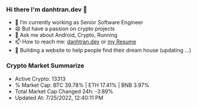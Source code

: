 ### Hi there I'm danhtran.dev 👋

- 🔭 I’m currently working as Senior Software Engineer
- 😄 But have a passion on crypto projects
- 💬 Ask me about Android, Crypto, Running 
- 📫 How to reach me: <a href="https://danhtran.dev" target="_blank">danhtran.dev</a> or <a href="Developer-Resume.pdf" target="_blank">my Resume</a>
- 🌱 Building a website to help people find their dream house (updating ...)

### Crypto Market Summarize
- Active Crypto: 13313
- % Market Cap: BTC 39.78% | ETH 17.41% | BNB 3.97%
- Total Market Cap Changed 24h: -3.89%
- Updated At: 7/25/2022, 12:40:11 PM
